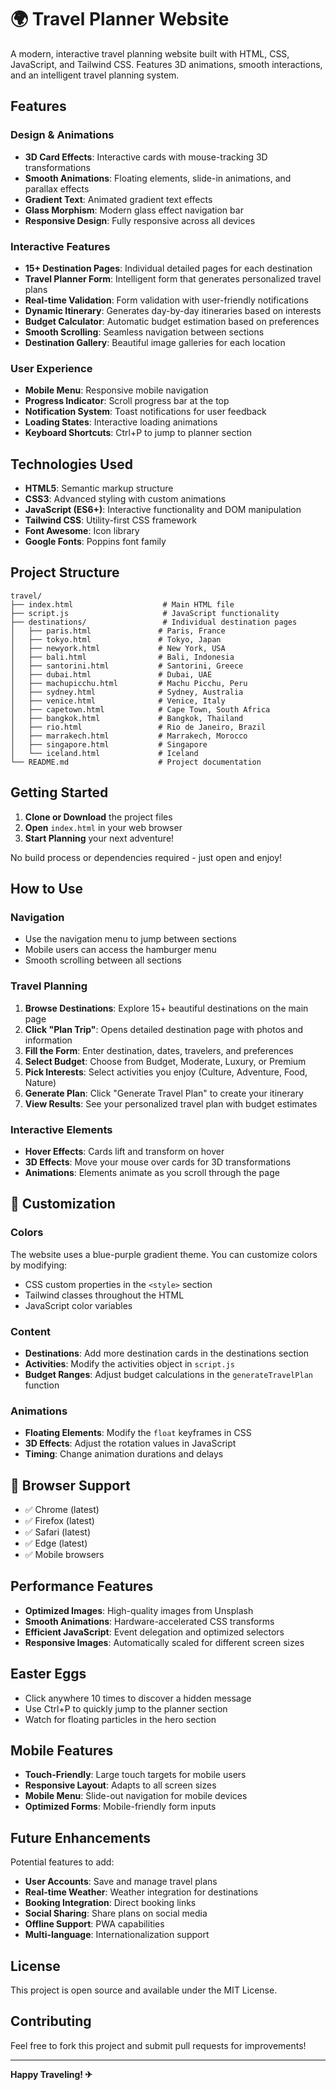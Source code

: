 # 🌍 Travel Planner Website

A modern, interactive travel planning website built with HTML, CSS, JavaScript, and Tailwind CSS. Features 3D animations, smooth interactions, and an intelligent travel planning system.

##  Features

### Design & Animations
- **3D Card Effects**: Interactive cards with mouse-tracking 3D transformations
- **Smooth Animations**: Floating elements, slide-in animations, and parallax effects
- **Gradient Text**: Animated gradient text effects
- **Glass Morphism**: Modern glass effect navigation bar
- **Responsive Design**: Fully responsive across all devices

###  Interactive Features
- **15+ Destination Pages**: Individual detailed pages for each destination
- **Travel Planner Form**: Intelligent form that generates personalized travel plans
- **Real-time Validation**: Form validation with user-friendly notifications
- **Dynamic Itinerary**: Generates day-by-day itineraries based on interests
- **Budget Calculator**: Automatic budget estimation based on preferences
- **Smooth Scrolling**: Seamless navigation between sections
- **Destination Gallery**: Beautiful image galleries for each location

###  User Experience
- **Mobile Menu**: Responsive mobile navigation
- **Progress Indicator**: Scroll progress bar at the top
- **Notification System**: Toast notifications for user feedback
- **Loading States**: Interactive loading animations
- **Keyboard Shortcuts**: Ctrl+P to jump to planner section

##  Technologies Used

- **HTML5**: Semantic markup structure
- **CSS3**: Advanced styling with custom animations
- **JavaScript (ES6+)**: Interactive functionality and DOM manipulation
- **Tailwind CSS**: Utility-first CSS framework
- **Font Awesome**: Icon library
- **Google Fonts**: Poppins font family

##   Project Structure

```
travel/
├── index.html                    # Main HTML file
├── script.js                     # JavaScript functionality
├── destinations/                 # Individual destination pages
│   ├── paris.html               # Paris, France
│   ├── tokyo.html               # Tokyo, Japan
│   ├── newyork.html             # New York, USA
│   ├── bali.html                # Bali, Indonesia
│   ├── santorini.html           # Santorini, Greece
│   ├── dubai.html               # Dubai, UAE
│   ├── machupicchu.html         # Machu Picchu, Peru
│   ├── sydney.html              # Sydney, Australia
│   ├── venice.html              # Venice, Italy
│   ├── capetown.html            # Cape Town, South Africa
│   ├── bangkok.html             # Bangkok, Thailand
│   ├── rio.html                 # Rio de Janeiro, Brazil
│   ├── marrakech.html           # Marrakech, Morocco
│   ├── singapore.html           # Singapore
│   └── iceland.html             # Iceland
└── README.md                    # Project documentation
```

##  Getting Started

1. **Clone or Download** the project files
2. **Open** `index.html` in your web browser
3. **Start Planning** your next adventure!

No build process or dependencies required - just open and enjoy!

##  How to Use

### Navigation
- Use the navigation menu to jump between sections
- Mobile users can access the hamburger menu
- Smooth scrolling between all sections

### Travel Planning
1. **Browse Destinations**: Explore 15+ beautiful destinations on the main page
2. **Click "Plan Trip"**: Opens detailed destination page with photos and information
3. **Fill the Form**: Enter destination, dates, travelers, and preferences
4. **Select Budget**: Choose from Budget, Moderate, Luxury, or Premium
5. **Pick Interests**: Select activities you enjoy (Culture, Adventure, Food, Nature)
6. **Generate Plan**: Click "Generate Travel Plan" to create your itinerary
7. **View Results**: See your personalized travel plan with budget estimates

### Interactive Elements
- **Hover Effects**: Cards lift and transform on hover
- **3D Effects**: Move your mouse over cards for 3D transformations
- **Animations**: Elements animate as you scroll through the page

## 🎨 Customization

### Colors
The website uses a blue-purple gradient theme. You can customize colors by modifying:
- CSS custom properties in the `<style>` section
- Tailwind classes throughout the HTML
- JavaScript color variables

### Content
- **Destinations**: Add more destination cards in the destinations section
- **Activities**: Modify the activities object in `script.js`
- **Budget Ranges**: Adjust budget calculations in the `generateTravelPlan` function

### Animations
- **Floating Elements**: Modify the `float` keyframes in CSS
- **3D Effects**: Adjust the rotation values in JavaScript
- **Timing**: Change animation durations and delays

## 🔧 Browser Support

- ✅ Chrome (latest)
- ✅ Firefox (latest)
- ✅ Safari (latest)
- ✅ Edge (latest)
- ✅ Mobile browsers

##  Performance Features

- **Optimized Images**: High-quality images from Unsplash
- **Smooth Animations**: Hardware-accelerated CSS transforms
- **Efficient JavaScript**: Event delegation and optimized selectors
- **Responsive Images**: Automatically scaled for different screen sizes

##  Easter Eggs

- Click anywhere 10 times to discover a hidden message
- Use Ctrl+P to quickly jump to the planner section
- Watch for floating particles in the hero section

##  Mobile Features

- **Touch-Friendly**: Large touch targets for mobile users
- **Responsive Layout**: Adapts to all screen sizes
- **Mobile Menu**: Slide-out navigation for mobile devices
- **Optimized Forms**: Mobile-friendly form inputs

##  Future Enhancements

Potential features to add:
- **User Accounts**: Save and manage travel plans
- **Real-time Weather**: Weather integration for destinations
- **Booking Integration**: Direct booking links
- **Social Sharing**: Share plans on social media
- **Offline Support**: PWA capabilities
- **Multi-language**: Internationalization support

##  License

This project is open source and available under the MIT License.

##  Contributing

Feel free to fork this project and submit pull requests for improvements!

---

**Happy Traveling! ✈** 
